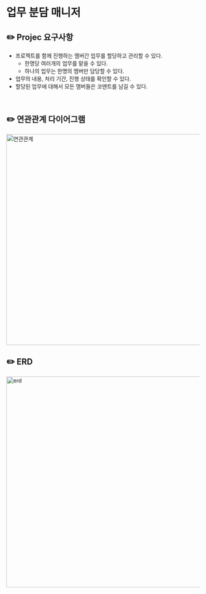 # 업무 분담 매니저

## ✏️ Projec 요구사항

- 프로젝트를 함께 진행하는 맴버간 업무를 할당하고 관리할 수 있다.
    - 한명당 여러개의 업무를 맡을 수 있다.
    - 하나의 업무는 한명의 맴버만 담당할 수 있다.
- 업무의 내용, 처리 기간, 진행 상태를 확인할 수 있다.
- 할당된 업무에 대해서 모든 맴버들은 코맨트를 남길 수 있다.

<br>

## ✏️ 연관관계 다이어그램
<img width="550" alt="연관관계" src="https://user-images.githubusercontent.com/115536240/226489463-43763d14-a933-41d1-850b-0020bfedbdc7.png">



## ✏️ ERD
<img width="550" alt="erd" src="https://user-images.githubusercontent.com/115536240/226489470-752c0e28-9d6c-4573-baf1-640cedd10a4e.png">
